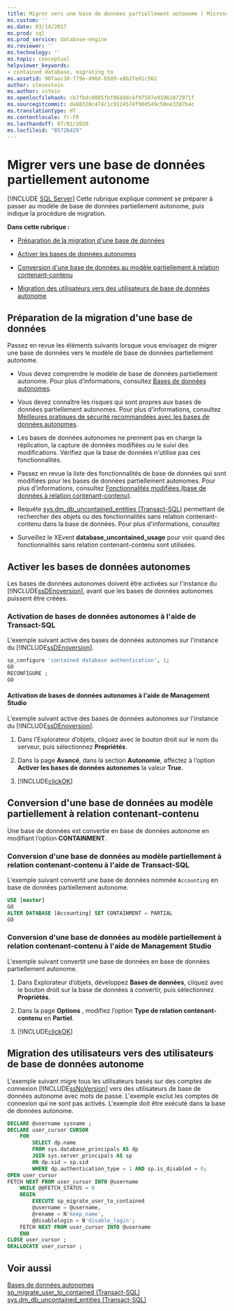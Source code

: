 ```yaml
---
title: Migrer vers une base de données partiellement autonome | Microsoft Docs
ms.custom: ''
ms.date: 03/14/2017
ms.prod: sql
ms.prod_service: database-engine
ms.reviewer: ''
ms.technology: ''
ms.topic: conceptual
helpviewer_keywords:
- contained database, migrating to
ms.assetid: 90faac38-f79e-496d-b589-e8b2fe01c562
author: stevestein
ms.author: sstein
ms.openlocfilehash: cb7fbdc8085fbf068ddc4f97587e919b1872971f
ms.sourcegitcommit: da88320c474c1c9124574f90d549c50ee3387b4c
ms.translationtype: HT
ms.contentlocale: fr-FR
ms.lasthandoff: 07/01/2020
ms.locfileid: "85726429"
---
```

# <a name="migrate-to-a-partially-contained-database"></a>Migrer vers une base de données partiellement autonome
 [!INCLUDE [SQL Server](../../includes/applies-to-version/sqlserver.md)]
  Cette rubrique explique comment se préparer à passer au modèle de base de données partiellement autonome, puis indique la procédure de migration.  
  
 **Dans cette rubrique :**  
  
-   [Préparation de la migration d'une base de données](#prepare)  
  
-   [Activer les bases de données autonomes](#enable)  
  
-   [Conversion d'une base de données au modèle partiellement à relation contenant-contenu](#convert)  
  
-   [Migration des utilisateurs vers des utilisateurs de base de données autonome](#users)  
  
##  <a name="preparing-to-migrate-a-database"></a><a name="prepare"></a> Préparation de la migration d'une base de données  
 Passez en revue les éléments suivants lorsque vous envisagez de migrer une base de données vers le modèle de base de données partiellement autonome.  
  
-   Vous devez comprendre le modèle de base de données partiellement autonome. Pour plus d’informations, consultez [Bases de données autonomes](../../relational-databases/databases/contained-databases.md).  
  
-   Vous devez connaître les risques qui sont propres aux bases de données partiellement autonomes. Pour plus d'informations, consultez [Meilleures pratiques de sécurité recommandées avec les bases de données autonomes](../../relational-databases/databases/security-best-practices-with-contained-databases.md).  
  
-   Les bases de données autonomes ne prennent pas en charge la réplication, la capture de données modifiées ou le suivi des modifications. Vérifiez que la base de données n'utilise pas ces fonctionnalités.  
  
-   Passez en revue la liste des fonctionnalités de base de données qui sont modifiées pour les bases de données partiellement autonomes. Pour plus d’informations, consultez [Fonctionnalités modifiées &#40;base de données à relation contenant-contenu&#41;](../../relational-databases/databases/modified-features-contained-database.md).  
  
-   Requête [sys.dm_db_uncontained_entities &#40;Transact-SQL&#41;](../../relational-databases/system-dynamic-management-views/sys-dm-db-uncontained-entities-transact-sql.md) permettant de rechercher des objets ou des fonctionnalités sans relation contenant-contenu dans la base de données. Pour plus d'informations, consultez  
  
-   Surveillez le XEvent **database_uncontained_usage** pour voir quand des fonctionnalités sans relation contenant-contenu sont utilisées.  
  
##  <a name="enable-contained-databases"></a><a name="enable"></a> Activer les bases de données autonomes  
 Les bases de données autonomes doivent être activées sur l'instance du [!INCLUDE[ssDEnoversion](../../includes/ssdenoversion-md.md)], avant que les bases de données autonomes puissent être créées.  
  
### <a name="enabling-contained-databases-using-transact-sql"></a>Activation de bases de données autonomes à l'aide de Transact-SQL  
 L'exemple suivant active des bases de données autonomes sur l'instance du [!INCLUDE[ssDEnoversion](../../includes/ssdenoversion-md.md)].  
  
```sql  
sp_configure 'contained database authentication', 1;  
GO  
RECONFIGURE ;  
GO  
```  
  
#### <a name="enabling-contained-databases-using-management-studio"></a>Activation de bases de données autonomes à l'aide de Management Studio  
 L'exemple suivant active des bases de données autonomes sur l'instance du [!INCLUDE[ssDEnoversion](../../includes/ssdenoversion-md.md)].  
  
1.  Dans l’Explorateur d’objets, cliquez avec le bouton droit sur le nom du serveur, puis sélectionnez **Propriétés**.  
  
2.  Dans la page **Avancé**, dans la section **Autonomie**, affectez à l’option **Activer les bases de données autonomes** la valeur **True**.  
  
3.  [!INCLUDE[clickOK](../../includes/clickok-md.md)]  

##  <a name="converting-a-database-to-partially-contained"></a><a name="convert"></a> Conversion d'une base de données au modèle partiellement à relation contenant-contenu  
 Une base de données est convertie en base de données autonome en modifiant l’option **CONTAINMENT**.  
  
### <a name="converting-a-database-to-partially-contained-using-transact-sql"></a>Conversion d'une base de données au modèle partiellement à relation contenant-contenu à l'aide de Transact-SQL  
 L'exemple suivant convertit une base de données nommée `Accounting` en base de données partiellement autonome.  
  
```sql  
USE [master]  
GO  
ALTER DATABASE [Accounting] SET CONTAINMENT = PARTIAL  
GO  
```  
  
### <a name="converting-a-database-to-partially-contained-using-management-studio"></a>Conversion d'une base de données au modèle partiellement à relation contenant-contenu à l'aide de Management Studio  
 L'exemple suivant convertit une base de données en base de données partiellement autonome.  
  
1.  Dans Explorateur d’objets, développez **Bases de données**, cliquez avec le bouton droit sur la base de données à convertir, puis sélectionnez **Propriétés**.  
  
2.  Dans la page **Options** , modifiez l’option **Type de relation contenant-contenu** en **Partiel**.  
  
3.  [!INCLUDE[clickOK](../../includes/clickok-md.md)]  
  
##  <a name="migrating-users-to-contained-database-users"></a><a name="users"></a> Migration des utilisateurs vers des utilisateurs de base de données autonome  
 L'exemple suivant migre tous les utilisateurs basés sur des comptes de connexion [!INCLUDE[ssNoVersion](../../includes/ssnoversion-md.md)] vers des utilisateurs de base de données autonome avec mots de passe. L'exemple exclut les comptes de connexion qui ne sont pas activés. L'exemple doit être exécuté dans la base de données autonome.  
  
```sql  
DECLARE @username sysname ;  
DECLARE user_cursor CURSOR  
    FOR   
        SELECT dp.name   
        FROM sys.database_principals AS dp  
        JOIN sys.server_principals AS sp   
        ON dp.sid = sp.sid  
        WHERE dp.authentication_type = 1 AND sp.is_disabled = 0;  
OPEN user_cursor  
FETCH NEXT FROM user_cursor INTO @username  
    WHILE @@FETCH_STATUS = 0  
    BEGIN  
        EXECUTE sp_migrate_user_to_contained   
        @username = @username,  
        @rename = N'keep_name',  
        @disablelogin = N'disable_login';  
    FETCH NEXT FROM user_cursor INTO @username  
    END  
CLOSE user_cursor ;  
DEALLOCATE user_cursor ;  
```  
  
## <a name="see-also"></a>Voir aussi  
 [Bases de données autonomes](../../relational-databases/databases/contained-databases.md)   
 [sp_migrate_user_to_contained &#40;Transact-SQL&#41;](../../relational-databases/system-stored-procedures/sp-migrate-user-to-contained-transact-sql.md)   
 [sys.dm_db_uncontained_entities &#40;Transact-SQL&#41;](../../relational-databases/system-dynamic-management-views/sys-dm-db-uncontained-entities-transact-sql.md)  
  
  
